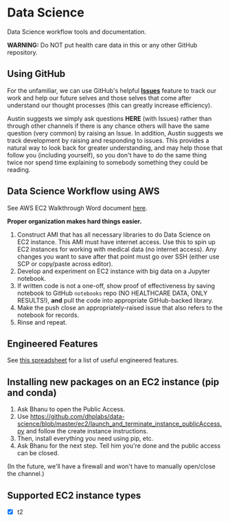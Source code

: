 # Data Science

Data Science workflow tools and documentation.

**WARNING:** Do NOT put health care data in this or any other GitHub
repository.

## Using GitHub

For the unfamiliar, we can use GitHub's helpful [**Issues**](https://guides.github.com/features/issues/)
feature to track
our work and help our future selves and those selves that come after understand
our thought processes (this can greatly increase efficiency).

Austin suggests we simply ask questions **HERE** (with Issues) rather than through other
channels if there is any chance others will have the same question (very
common) by raising an Issue. In addition, Austin suggests we track  development
by raising and responding to issues. This provides a natural way to look back
for greater understanding, and may  help those that follow you (including
yourself), so you don't have to do the same thing twice nor spend time
explaining to somebody something they could be reading.

## Data Science Workflow using AWS

See AWS EC2 Walkthrough Word document [here](https://launchpointcorporation-my.sharepoint.com/:w:/g/personal/aprivett_discoveryhealthpartners_com/EX0oajtn7hlGr1dBPc25V-QB3zYM6DeV2hQXwdgj2XdRxQ?e=TnLsiU).

**Proper organization makes hard things easier.**

1. Construct AMI that has all necessary libraries to do Data Science on EC2
instance. This AMI must have internet access. Use this to spin up EC2
instances for working with medical data (no internet access). Any changes you
want to save after that point must go over SSH (either use SCP or copy/paste
across editor).
2. Develop and experiment on EC2 instance with big data on a Jupyter notebook.
3. If written code is not a one-off, show proof of effectiveness by saving
notebook to GitHub `notebooks` repo (NO HEALTHCARE DATA, ONLY RESULTS!),
**and** pull the code into appropriate GitHub-backed library.
4. Make the push close an appropriately-raised issue that also refers to the
notebook for records.
5. Rinse and repeat.

## Engineered Features

See [this spreadsheet](https://launchpointcorporation-my.sharepoint.com/:x:/g/personal/aprivett_discoveryhealthpartners_com/EaaAFunfBMZNh6Wyx5AI6PcB5_wDyeEuFUX5QQevik3nCA?e=poLise) 
for a list of useful engineered features.

## Installing new packages on an EC2 instance (pip and conda)

1. Ask Bhanu to open the Public Access.
1. Use https://github.com/dhplabs/data-science/blob/master/ec2/launch_and_terminate_instance_publicAccess.py and follow the create instance instructions.
2. Then, install everything you need using pip, etc.
3. Ask Bhanu for the next step. Tell him you're done and the public access can be closed.

(In the future, we'll have a firewall and won't have to manually open/close the channel.)

## Supported EC2 instance types

- [x] t2
